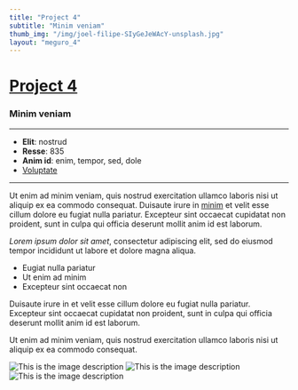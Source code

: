 ```yaml
---
title: "Project 4"
subtitle: "Minim veniam"
thumb_img: "/img/joel-filipe-SIyGeJeWAcY-unsplash.jpg"
layout: "meguro_4"
---
```


<Column1>

# [Project 4](/project-4)

### Minim veniam

<Hr border={2} margin_top={150} />

<Info li_separator="|">

- **Elit**: nostrud
- **Resse**: 835
- **Anim id**: enim, tempor, sed, dole
- [Voluptate](https://example.com)

</Info>

<Hr border={1} opacity={30} />

Ut enim ad minim veniam, quis nostrud exercitation ullamco laboris nisi ut aliquip ex ea commodo consequat. Duisaute irure in [minim](https://example.com) et velit esse cillum dolore eu fugiat nulla pariatur. Excepteur sint occaecat cupidatat non proident, sunt in culpa qui officia deserunt mollit anim id est laborum.

*Lorem ipsum dolor sit amet*, consectetur adipiscing elit, sed do eiusmod tempor incididunt ut labore et dolore magna aliqua.

- Eugiat nulla pariatur
- Ut enim ad minim
- Excepteur sint occaecat non

Duisaute irure in et velit esse cillum dolore eu fugiat nulla pariatur. Excepteur sint occaecat cupidatat non proident, sunt in culpa qui officia deserunt mollit anim id est laborum.

Ut enim ad minim veniam, quis nostrud exercitation ullamco laboris nisi ut aliquip ex ea commodo consequat.

</Column1>

<Column2>

![This is the image description](/img/joel-filipe-SIyGeJeWAcY-unsplash.jpg)
![This is the image description](/img/joel-filipe-TmSYx44Y0QY-unsplash.jpg)
![This is the image description](/img/joel-filipe-2BLsWpau-GQ-unsplash.jpg)

</Column2>
